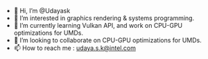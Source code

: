 - 👋 Hi, I’m @Udayask
- 👀 I’m interested in graphics rendering & systems programming.
- 🌱 I’m currently learning Vulkan API, and work on CPU-GPU optimizations for UMDs.
- 💞️ I’m looking to collaborate on CPU-GPU optimizations for UMDs.
- 📫 How to reach me : udaya.s.k@intel.com

<!---
Udayask/Udayask is a ✨ special ✨ repository because its `README.md` (this file) appears on your GitHub profile.
You can click the Preview link to take a look at your changes.
--->
